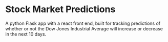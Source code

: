 # Stock Market Predictions
A python Flask app with a react front end, built for tracking predictions of whether or not the Dow Jones Industrial Average will increase or decrease in the next 10 days.  


